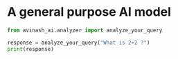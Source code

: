 # A general purpose AI model 

```python
from avinash_ai.analyzer import analyze_your_query

response = analyze_your_query("What is 2+2 ?")
print(response)
```